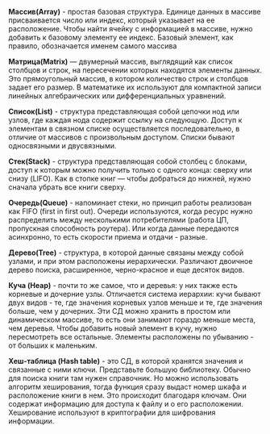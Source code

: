 **Массив(Array)** - простая базовая структура. Единице данных в массиве присваивается число или индекс, который указывает на ее расположение. Чтобы найти ячейку с информацией в массиве, нужно добавить к базовому элементу ее индекс. Базовый элемент, как правило, обозначается именем самого массива

**Матрица(Matrix)** — двумерный массив, выглядящий как список столбцов и строк, на пересечении которых находятся элементы данных. Это прямоугольный массив, в котором количество строк и столбцов задает его размер. В математике их используют для компактной записи линейных алгебраических или дифференциальных уравнений.

**Список(List)** - структура представляющая собой цепочки нод или узлов, где каждая нода содержит ссылку на следующую. Доступ к элементам в связном списке осуществляется последовательно, в отличие от массивов с произвольным доступом. Списки бывают односвязными и двусвязными.

**Стек(Stack)** - структура представляющая собой столбец с блоками, доступ к которым можно получить только с одного конца: сверху или снизу (LIFO). Как в стопке книг — чтобы добраться до нижней, нужно сначала убрать все книги сверху.

**Очередь(Queue)** - напоминает стеки, но принцип работы реализован как FIFO (first in first out). Очереди используются, когда ресурс нужно распределить между несколькими потребителями (работа ЦП, пропускная способность роутера). Или когда данные передаются асинхронно, то есть скорости приема и отдачи - разные.

**Дерево(Tree)** - структура, в которой данные связаны между собой узлами, и при этом расположены иерархически. Различают двоичное дерево поиска, расширенное, черно-красное и еще десяток видов.

**Куча (Heap)** - почти то же самое, что и деревья: у них также есть корневые и дочерние узлы. Отличается система иерархии: кучи бывают двух видов - те, где значения корневых узлов меньше и те, где значения больше, чем у дочерних. Эти СД можно хранить в простом или динамическом массиве, то есть они занимают гораздо меньше места, чем деревья. Чтобы добавить новый элемент в кучу, нужно пересмотреть все остальные. Элементы расположены по убыванию - от больших к маленьким.

**Хеш-таблица (Hash table)** - это СД, в которой хранятся значения и связанные с ними ключи. Представьте большую библиотеку. Обычно для поиска книги там нужен справочник. Но можно использовать алгоритм хеширования, тогда функция сразу выдаст номер шкафа и расположение книги в нем. Это происходит благодаря ключам. Они содержат информацию для доступа к файлу и о его расположении. Хеширование используют в криптографии для шифрования информации.
